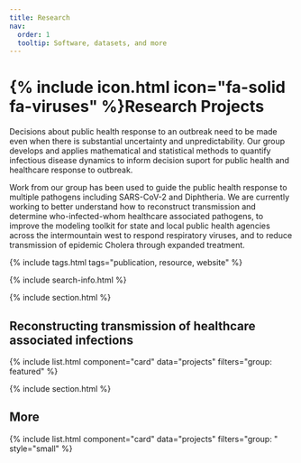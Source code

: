 ```yaml
---
title: Research
nav:
  order: 1
  tooltip: Software, datasets, and more
---
```


# {% include icon.html icon="fa-solid fa-viruses" %}Research Projects

Decisions about public health response to an outbreak need to be made even when there is substantial uncertainty and unpredictability. Our group develops and applies mathematical and statistical methods to quantify infectious disease dynamics to inform decision suport for public health and healthcare response to outbreak. 

Work from our group has been used to guide the public health response to multiple pathogens including SARS-CoV-2 and Diphtheria. We are currently working to better understand how to reconstruct transmission and determine who-infected-whom healthcare associated pathogens, to improve the modeling toolkit for state and local public health agencies across the intermountain west to respond respiratory viruses, and to reduce transmission of epidemic Cholera through expanded treatment.


{% include tags.html tags="publication, resource, website" %}

{% include search-info.html %}

{% include section.html %}

## Reconstructing transmission of healthcare associated infections

{% include list.html component="card" data="projects" filters="group: featured" %}

{% include section.html %}

## More

{% include list.html component="card" data="projects" filters="group: " style="small" %}
